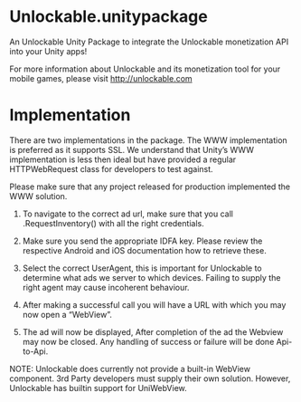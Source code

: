 Unlockable.unitypackage
=======================

An Unlockable Unity Package to integrate the Unlockable monetization API into your Unity apps!

For more information about Unlockable and its monetization tool for your mobile games, please visit http://unlockable.com

Implementation
=======================
There are two implementations in the package. The WWW implementation is preferred as it supports SSL. We understand that Unity’s WWW implementation is less then ideal but have provided a regular HTTPWebRequest class for developers to test against. 

Please make sure that any project released for production implemented the WWW solution.

1) To navigate to the correct ad url, make sure that you call .RequestInventory() with all the right credentials.

2) Make sure you send the appropriate IDFA key. Please review the respective Android and iOS documentation how to retrieve these.

3) Select the correct UserAgent, this is important for Unlockable to determine what ads we server to which devices. Failing to supply the right agent may cause incoherent behaviour.

3) After making a successful call you will have a URL with which you may now open a “WebView”.

4) The ad will now be displayed, After completion of the ad the Webview may now be closed. Any handling of success or failure will be done Api-to-Api.

NOTE: Unlockable does currently not provide a built-in WebView component. 3rd Party developers must supply their own solution. However, Unlockable has builtin support for UniWebView.